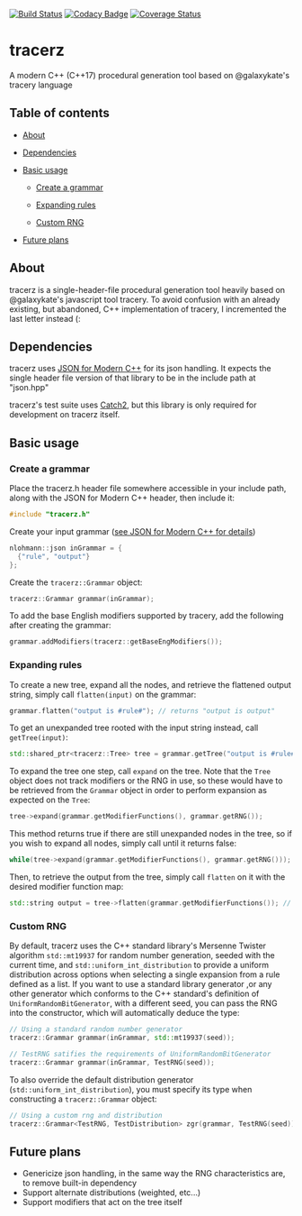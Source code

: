 [![Build Status](https://travis-ci.com/caranatar/tracerz.svg?branch=master)](https://travis-ci.com/caranatar/tracerz)
[![Codacy Badge](https://api.codacy.com/project/badge/Grade/5d3454d25fcd4b33a173af36b2ee8b6a)](https://app.codacy.com/app/caranatar/tracerz?utm_source=github.com&utm_medium=referral&utm_content=caranatar/tracerz&utm_campaign=Badge_Grade_Dashboard)
[![Coverage Status](https://coveralls.io/repos/github/caranatar/tracerz/badge.svg)](https://coveralls.io/github/caranatar/tracerz)
# tracerz
A modern C++ (C++17) procedural generation tool based on @galaxykate's tracery language

## Table of contents
* [About](#about)

* [Dependencies](#dependencies)

* [Basic usage](#basic-usage)

  * [Create a grammar](#create-a-grammar)
  
  * [Expanding rules](#expanding-rules)
  
  * [Custom RNG](#custom-rng)
  
* [Future plans](#future-plans)


## About
tracerz is a single-header-file procedural generation tool heavily based on @galaxykate's javascript tool tracery. To
avoid confusion with an already existing, but abandoned, C++ implementation of tracery, I incremented the last letter
instead (:

## Dependencies
tracerz uses [JSON for Modern C++](https://github.com/nlohmann/json/) for its json handling. It expects the single
header file version of that library to be in the include path at "json.hpp"

tracerz's test suite uses [Catch2](https://github.com/catchorg/Catch2), but this library is only required for
development on tracerz itself.

## Basic usage
### Create a grammar
Place the tracerz.h header file somewhere accessible in your include path, along with the JSON for Modern C++ header,
then include it:

```cpp
#include "tracerz.h"
```

Create your input grammar ([see JSON for Modern C++ for details](https://github.com/nlohmann/json/))

```cpp
nlohmann::json inGrammar = {
  {"rule", "output"}
};
```

Create the `tracerz::Grammar` object:

```cpp
tracerz::Grammar grammar(inGrammar);
```

To add the base English modifiers supported by tracery, add the following after creating the grammar:

```cpp
grammar.addModifiers(tracerz::getBaseEngModifiers());
```

### Expanding rules
To create a new tree, expand all the nodes, and retrieve the flattened output string, simply call `flatten(input)` on
the grammar:

```cpp
grammar.flatten("output is #rule#"); // returns "output is output"
```

To get an unexpanded tree rooted with the input string instead, call `getTree(input)`:

```cpp
std::shared_ptr<tracerz::Tree> tree = grammar.getTree("output is #rule#");
```

To expand the tree one step, call `expand` on the tree. Note that the `Tree` object does not track modifiers or the RNG
in use, so these would have to be retrieved from the `Grammar` object in order to perform expansion as expected on the
`Tree`:

```cpp
tree->expand(grammar.getModifierFunctions(), grammar.getRNG());
```

This method returns true if there are still unexpanded nodes in the tree, so if you wish to expand all nodes, simply
call until it returns false:

```cpp
while(tree->expand(grammar.getModifierFunctions(), grammar.getRNG()));
```

Then, to retrieve the output from the tree, simply call `flatten` on it with the desired modifier function map:

```cpp
std::string output = tree->flatten(grammar.getModifierFunctions()); // returns "output is output"
```

### Custom RNG
By default, tracerz uses the C++ standard library's Mersenne Twister algorithm `std::mt19937` for random number
generation, seeded with the current time, and `std::uniform_int_distribution` to provide a uniform distribution across
options when selecting a single expansion from a rule defined as a list. If you want to use a standard library generator
,or any other generator which conforms to the C++ standard's definition of `UniformRandomBitGenerator`, with a different
seed, you can pass the RNG into the constructor, which will automatically deduce the type:

```cpp
// Using a standard random number generator
tracerz::Grammar grammar(inGrammar, std::mt19937(seed));

// TestRNG satifies the requirements of UniformRandomBitGenerator
tracerz::Grammar grammar(inGrammar, TestRNG(seed));
```

To also override the default distribution generator (`std::uniform_int_distribution`), you must specify its type when
constructing a `tracerz::Grammar` object:

```cpp
// Using a custom rng and distribution
tracerz::Grammar<TestRNG, TestDistribution> zgr(grammar, TestRNG(seed));
```

## Future plans
* Genericize json handling, in the same way the RNG characteristics are, to remove built-in dependency
* Support alternate distributions (weighted, etc...)
* Support modifiers that act on the tree itself